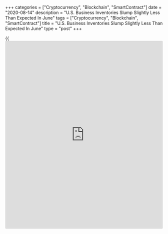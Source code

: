 +++
categories = ["Cryptocurrency", "Blockchain", "SmartContract"]
date = "2020-08-14"
description = "U.S. Business Inventories Slump Slightly Less Than Expected In June"
tags = ["Cryptocurrency", "Blockchain", "SmartContract"]
title = "U.S. Business Inventories Slump Slightly Less Than Expected In June"
type = "post"
+++

{{<iframe id="large-banner" src="https://www.bounty.group/#slide=1.0" width="100%" height="600" scrolling="no" style="border: 0px solid rgb(216, 221, 230); border-radius: 3px;">}}

Business inventories in the U.S. showed a continued decrease in the
month of June, according to a report released by the Commerce Department
on Friday.

The Commerce Department said [business][1] inventories slumped by 1.1
percent in June after tumbling by 2.3 percent in May. Economists had
expected business inventories to decline by 1.2 percent.

Retail inventories led the way lower, plunging by 2.6 percent in June
after plummeting by 6.2 percent in the previous month.

The report said wholesale inventories also slid by 1.4 percent in June
after falling by 1.2 percent in May, while manufacturing inventories
rose by 0.6 percent after inching up by 0.2 percent.

Meanwhile, the Commerce Department said business sales soared by 8.4
percent in June after surging up by 8.5 percent in May.

Manufacturing sales skyrocketed by 9.8 percent, while wholesale and
retail sales spiked by 8.8 percent and 6.8 percent, respectively.

With sales jumping and inventories slumping, the total business
inventories/sales ratio dropped to 1.37 in June from 1.50 in May.

For comments and feedback [contact](https://www.playgroundfx.com/contact/): editorial@rtt[news](https://www.letsplayfx.com/blog/forex-news-website/).com

[Business News][1]

   1. www.rtt[news](https://www.letsplayfx.com/blog/forex-news-website/).com/Content/Business.aspx